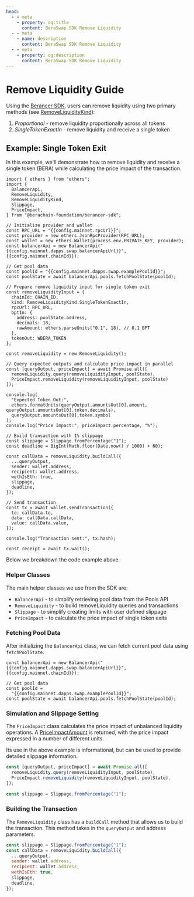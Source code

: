 ```yaml
---
head:
  - - meta
    - property: og:title
      content: BeraSwap SDK Remove Liquidity
  - - meta
    - name: description
      content: BeraSwap SDK Remove Liquidity
  - - meta
    - property: og:description
      content: BeraSwap SDK Remove Liquidity
---
```


<script setup>
  import config from '@berachain/config/constants.json';
</script>

# Remove Liquidity Guide

Using the [Berancer SDK](https://github.com/berachain-foundation/berancer-sdk), users can remove liquidity using two primary methods (see [RemoveLiquidityKind](https://github.com/berachain/berancer-sdk/blob/main/src/entities/removeLiquidity/types.ts)):

1. _Proportional_ - remove liquidity proportionally across all tokens
2. _SingleTokenExactIn_ - remove liquidity and receive a single token

## Example: Single Token Exit

In this example, we'll demonstrate how to remove liquidity and receive a single token (BERA) while calculating the price impact of the transaction.

```js-vue
import { ethers } from "ethers";
import {
  BalancerApi,
  RemoveLiquidity,
  RemoveLiquidityKind,
  Slippage,
  PriceImpact,
} from "@berachain-foundation/berancer-sdk";

// Initialize provider and wallet
const RPC_URL = "{{config.mainnet.rpcUrl}}";
const provider = new ethers.JsonRpcProvider(RPC_URL);
const wallet = new ethers.Wallet(process.env.PRIVATE_KEY, provider);
const balancerApi = new BalancerApi("{{config.mainnet.dapps.swap.balancerApiUrl}}", {{config.mainnet.chainId}});

// Get pool data
const poolId = "{{config.mainnet.dapps.swap.examplePoolId}}";
const poolState = await balancerApi.pools.fetchPoolState(poolId);

// Prepare remove liquidity input for single token exit
const removeLiquidityInput = {
  chainId: CHAIN_ID,
  kind: RemoveLiquidityKind.SingleTokenExactIn,
  rpcUrl: RPC_URL,
  bptIn: {
    address: poolState.address,
    decimals: 18,
    rawAmount: ethers.parseUnits("0.1", 18), // 0.1 BPT
  },
  tokenOut: WBERA_TOKEN
};

const removeLiquidity = new RemoveLiquidity();

// Query expected outputs and calculate price impact in parallel
const [queryOutput, priceImpact] = await Promise.all([
  removeLiquidity.query(removeLiquidityInput, poolState),
  PriceImpact.removeLiquidity(removeLiquidityInput, poolState)
]);

console.log(
  "Expected Token Out:",
  ethers.formatUnits(queryOutput.amountsOut[0].amount, queryOutput.amountsOut[0].token.decimals),
  queryOutput.amountsOut[0].token.symbol
);
console.log("Price Impact:", priceImpact.percentage, "%");

// Build transaction with 1% slippage
const slippage = Slippage.fromPercentage("1");
const deadline = BigInt(Math.floor(Date.now() / 1000) + 60);

const callData = removeLiquidity.buildCall({
  ...queryOutput,
  sender: wallet.address,
  recipient: wallet.address,
  wethIsEth: true,
  slippage,
  deadline,
});

// Send transaction
const tx = await wallet.sendTransaction({
  to: callData.to,
  data: callData.callData,
  value: callData.value,
});

console.log("Transaction sent:", tx.hash);

const receipt = await tx.wait();
```

Below we breakdown the code example above.

### Helper Classes

The main helper classes we use from the SDK are:

- `BalancerApi` - to simplify retrieving pool data from the Pools API
- `RemoveLiquidity` - to build removeLiquidity queries and transactions
- `Slippage` - to simplify creating limits with user defined slippage
- `PriceImpact` - to calculate the price impact of single token exits

### Fetching Pool Data

After initializing the `BalancerApi` class, we can fetch current pool data using `fetchPoolState`.

```js-vue
const balancerApi = new BalancerApi("{{config.mainnet.dapps.swap.balancerApiUrl}}", {{config.mainnet.chainId}});

// Get pool data
const poolId =
  "{{config.mainnet.dapps.swap.examplePoolId}}";
const poolState = await balancerApi.pools.fetchPoolState(poolId);
```

### Simulation and Slippage Setting

The `PriceImpact` class calculates the price impact of unbalanced liquidity operations. A [PriceImpactAmount](https://github.com/berachain/berancer-sdk/blob/main/src/entities/priceImpactAmount.ts#L4) is returned, with the price impact expressed in a number of different units.

Its use in the above example is informational, but can be used to provide detailed slippage information.

```js
const [queryOutput, priceImpact] = await Promise.all([
  removeLiquidity.query(removeLiquidityInput, poolState),
  PriceImpact.removeLiquidity(removeLiquidityInput, poolState),
]);

const slippage = Slippage.fromPercentage("1");
```

### Building the Transaction

The `RemoveLiquidity` class has a `buildCall` method that allows us to build the transaction. This method takes in the `queryOutput` and address parameters.

```js
const slippage = Slippage.fromPercentage("1");
const callData = removeLiquidity.buildCall({
  ...queryOutput,
  sender: wallet.address,
  recipient: wallet.address,
  wethIsEth: true,
  slippage,
  deadline,
});
```
